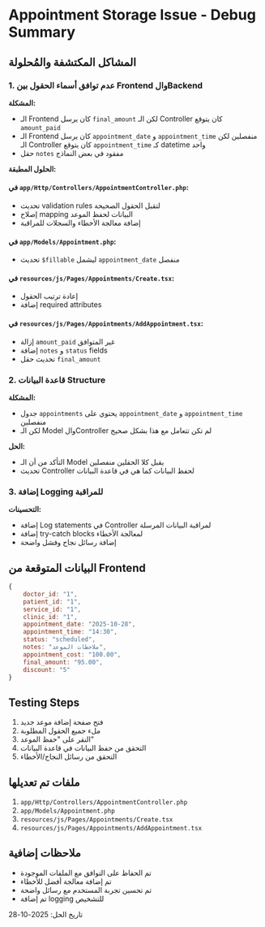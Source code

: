 # Appointment Storage Issue - Debug Summary

## المشاكل المكتشفة والمُحلولة

### 1. عدم توافق أسماء الحقول بين Frontend والBackend

**المشكلة:**
- الـ Frontend كان يرسل `final_amount` لكن الـ Controller كان يتوقع `amount_paid`
- الـ Frontend كان يرسل `appointment_date` و `appointment_time` منفصلين لكن الـ Controller كان يتوقع `appointment_time` كـ datetime واحد
- حقل `notes` مفقود في بعض النماذج

**الحلول المطبقة:**

#### في `app/Http/Controllers/AppointmentController.php`:
- تحديث validation rules لتقبل الحقول الصحيحة
- إصلاح mapping البيانات لحفظ الموعد
- إضافة معالجة الأخطاء والسجلات للمراقبة

#### في `app/Models/Appointment.php`:
- تحديث `$fillable` ليشمل `appointment_date` منفصل

#### في `resources/js/Pages/Appointments/Create.tsx`:
- إعادة ترتيب الحقول
- إضافة required attributes

#### في `resources/js/Pages/Appointments/AddAppointment.tsx`:
- إزالة `amount_paid` غير المتوافق
- إضافة `notes` و `status` fields
- تحديث حقل `final_amount`

### 2. قاعدة البيانات Structure

**المشكلة:**
- جدول `appointments` يحتوي على `appointment_date` و `appointment_time` منفصلين
- لكن الـ Model والController لم تكن تتعامل مع هذا بشكل صحيح

**الحل:**
- التأكد من أن الـ Model يقبل كلا الحقلين منفصلين
- تحديث Controller لحفظ البيانات كما هي في قاعدة البيانات

### 3. إضافة Logging للمراقبة

**التحسينات:**
- إضافة Log statements في Controller لمراقبة البيانات المرسلة
- إضافة try-catch blocks لمعالجة الأخطاء
- إضافة رسائل نجاح وفشل واضحة

## البيانات المتوقعة من Frontend

```javascript
{
    doctor_id: "1",
    patient_id: "1", 
    service_id: "1",
    clinic_id: "1",
    appointment_date: "2025-10-28",
    appointment_time: "14:30",
    status: "scheduled",
    notes: "ملاحظات الموعد",
    appointment_cost: "100.00",
    final_amount: "95.00",
    discount: "5"
}
```

## Testing Steps

1. فتح صفحة إضافة موعد جديد
2. ملء جميع الحقول المطلوبة
3. النقر على "حفظ الموعد"
4. التحقق من حفظ البيانات في قاعدة البيانات
5. التحقق من رسائل النجاح/الأخطاء

## ملفات تم تعديلها

1. `app/Http/Controllers/AppointmentController.php`
2. `app/Models/Appointment.php`
3. `resources/js/Pages/Appointments/Create.tsx`
4. `resources/js/Pages/Appointments/AddAppointment.tsx`

## ملاحظات إضافية

- تم الحفاظ على التوافق مع الملفات الموجودة
- تم إضافة معالجة أفضل للأخطاء
- تم تحسين تجربة المستخدم مع رسائل واضحة
- تم إضافة logging للتشخيص

تاريخ الحل: 2025-10-28